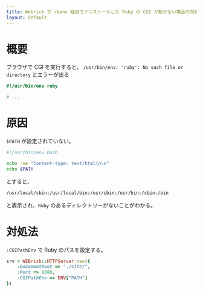 ```yaml
---
title: Webrick で rbenv 経由でインストールした Ruby の CGI が動かない場合の対処法
layout: default
---
```


# 概要
ブラウザで CGI を実行すると、
`/usr/bin/env: 'ruby': No such file or directory` とエラーが出る

```rb
#!/usr/bin/env ruby

# ...
```

# 原因
`$PATH` が設定されていない。

```bash
#!/usr/bin/env bash

echo -ne "Content-type: text/html\n\n"
echo $PATH
```

とすると、

```txt
/usr/local/sbin:/usr/local/bin:/usr/sbin:/usr/bin:/sbin:/bin 
```

と表示され、`Ruby` のあるディレクトリーがないことがわかる。

# 対処法
`:CGIPathEnv` で Ruby のパスを設定する。
```rb
srv = WEBrick::HTTPServer.new({
    :DocumentRoot => "./site/",
    :Port => 8080,
    :CGIPathEnv => ENV["PATH"]
})
```
